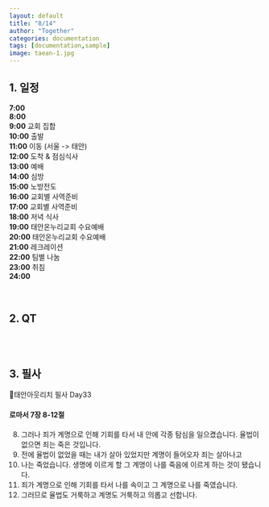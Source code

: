 ```yaml
---
layout: default
title: "8/14"
author: "Together"
categories: documentation
tags: [documentation,sample]
image: taean-1.jpg
---
```


## 1. 일정
**7:00**
<br>
**8:00**
<br>
**9:00** 교회 집합 
<br>
**10:00** 출발 
<br>
**11:00** 이동 (서울 -> 태안) 
<br>
**12:00** 도착 & 점심식사 
<br>
**13:00** 예배 
<br>
**14:00** 심방 
<br>
**15:00** 노방전도
<br>
**16:00** 교회별 사역준비 
<br>
**17:00** 교회별 사역준비
<br>
**18:00** 저녁 식사
<br>
**19:00** 태안온누리교회 수요예배
<br>
**20:00** 태안온누리교회 수요예배 
<br>
**21:00** 레크레이션
<br>
**22:00** 팀별 나눔
<br>
**23:00** 취침 
<br>
**24:00** 
<br>
<br>
<br>

## 2. QT


<br>
<br>

## 3. 필사
📝태안아웃리치 필사 Day33

#### 로마서 7장 8-12절

8. 그러나 죄가 계명으로 인해 기회를 타서 내 안에 각종 탐심을 일으켰습니다. 율법이 없으면 죄는 죽은 것입니다.
9. 전에 율법이 없었을 때는 내가 살아 있었지만 계명이 들어오자 죄는 살아나고
10. 나는 죽었습니다. 생명에 이르게 할 그 계명이 나를 죽음에 이르게 하는 것이 됐습니다.
11. 죄가 계명으로 인해 기회를 타서 나를 속이고 그 계명으로 나를 죽였습니다.
12. 그러므로 율법도 거룩하고 계명도 거룩하고 의롭고 선합니다.
